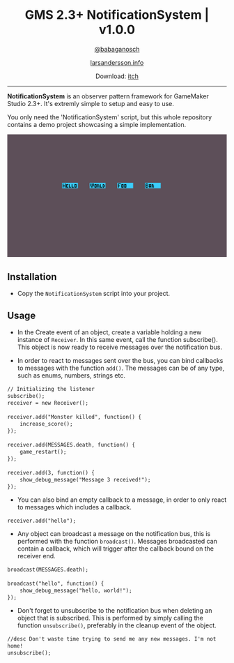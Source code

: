 <h1 align="center">GMS 2.3+ NotificationSystem | v1.0.0</h1>
<p align="center"><a href="https://twitter.com/Babaganosch">@babaganosch</a></p>
<p align="center"><a href="https://larsandersson.info">larsandersson.info</a></p>
<p align="center">Download: <a href="/">itch</a></p>

---

**NotificationSystem** is an observer pattern framework for GameMaker Studio 2.3+. It's extremly simple to setup and easy to use.

You only need the 'NotificationSystem' script, but this whole repository contains a demo project showcasing a simple implementation.

<p align="center">
  <img src="https://raw.githubusercontent.com/babaganosch/open_storage/master/notifications.gif">
</p>

## Installation

* Copy the `NotificationSystem` script into your project.

## Usage

* In the Create event of an object, create a variable holding a new instance of `Receiver`. In this same event, call the function subscribe(). This object is now ready to receive messages over the notification bus.

* In order to react to messages sent over the bus, you can bind callbacks to messages with the function `add()`. The messages can be of any type, such as enums, numbers, strings etc.

```gml
// Initializing the listener
subscribe();
receiver = new Receiver();

receiver.add("Monster killed", function() {
    increase_score();
});

receiver.add(MESSAGES.death, function() {
    game_restart();
});

receiver.add(3, function() {
    show_debug_message("Message 3 received!");
});
```

* You can also bind an empty callback to a message, in order to only react to messages which includes a callback.

```gml
receiver.add("hello");
```

* Any object can broadcast a message on the notification bus, this is performed with the function `broadcast()`. Messages broadcasted can contain a callback, which will trigger after the callback bound on the receiver end.

```gml
broadcast(MESSAGES.death);

broadcast("hello", function() {
    show_debug_message("hello, world!");
});
```

* Don't forget to unsubscribe to the notification bus when deleting an object that is subscribed. This is performed by simply calling the function `unsubscribe()`, preferably in the cleanup event of the object.

```gml
//desc Don't waste time trying to send me any new messages. I'm not home!
unsubscribe();
```